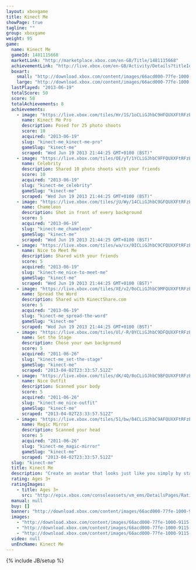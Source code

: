 ```yaml
---
layout: xboxgame
title: Kinect Me
showPage: true
tagline: ""
group: xboxgame
weight: 95
game: 
  name: Kinect Me
  gameId: 1481115668
  marketLink: "http://marketplace.xbox.com/en-GB/Title/1481115668"
  achievementLink: "http://live.xbox.com/en-GB/Activity/Details?titleId=1481115668"
  boxart: 
    small: "http://download.xbox.com/content/images/66acd000-77fe-1000-9115-d80258480814/1033/boxartsm.jpg"
    large: "http://download.xbox.com/content/images/66acd000-77fe-1000-9115-d80258480814/1033/boxartlg.jpg"
  lastPlayed: "2013-06-19"
  totalScore: 50
  score: 50
  totalAchievements: 8
  achievements: 
    - image: "https://live.xbox.com/tiles/Hr/1S/1oCLiGJhbC9HFQUXXFtRFzE0L2FjaC8wLzMAAAAA5+fn+X29BQ==.jpg"
      name: Kinect Me Pro
      description: Posed for 25 photo shoots
      score: 10
      acquired: "2013-06-19"
      slug: "kinect-me_kinect-me-pro"
      gameSlug: "kinect-me"
      scraped: "Wed Jun 19 2013 21:44:25 GMT+0100 (BST)"
    - image: "https://live.xbox.com/tiles/OE/yT/1YCLiGJhbC9FFQUXXFtRFzE0L2FjaC8wLzEAAAAA5+fn+rxMIw==.jpg"
      name: Celebrity
      description: Shared 10 photo shoots with your friends
      score: 10
      acquired: "2013-06-19"
      slug: "kinect-me_celebrity"
      gameSlug: "kinect-me"
      scraped: "Wed Jun 19 2013 21:44:25 GMT+0100 (BST)"
    - image: "https://live.xbox.com/tiles/jU/Wy/14CLiGJhbC9GFQUXXFtRFzE0L2FjaC8wLzIAAAAA5+fn+J1Flg==.jpg"
      name: Chameleon
      description: Shot in front of every background
      score: 5
      acquired: "2013-06-19"
      slug: "kinect-me_chameleon"
      gameSlug: "kinect-me"
      scraped: "Wed Jun 19 2013 21:44:25 GMT+0100 (BST)"
    - image: "https://live.xbox.com/tiles/wa/cx/0ICLiGJhbC9CFQUXXFtRFzE0L2FjaC8wLzYAAAAA5+fn-x6n2g==.jpg"
      name: Nice to Meet Me
      description: Shared with your friends
      score: 5
      acquired: "2013-06-19"
      slug: "kinect-me_nice-to-meet-me"
      gameSlug: "kinect-me"
      scraped: "Wed Jun 19 2013 21:44:25 GMT+0100 (BST)"
    - image: "https://live.xbox.com/tiles/XE/v2/0oCLiGJhbC9MFQUXXFtRFzE0L2FjaC8wLzgAAAAA5+fn-dlLRw==.jpg"
      name: Spread the Word
      description: Shared with KinectShare.com
      score: 5
      acquired: "2013-06-19"
      slug: "kinect-me_spread-the-word"
      gameSlug: "kinect-me"
      scraped: "Wed Jun 19 2013 21:44:25 GMT+0100 (BST)"
    - image: "https://live.xbox.com/tiles/Ul/-R/0YCLiGJhbC9DFQUXXFtRFzE0L2FjaC8wLzcAAAAA5+fn-v5fSQ==.jpg"
      name: Set the Stage
      description: Chose your own background
      score: 5
      acquired: "2011-06-26"
      slug: "kinect-me_set-the-stage"
      gameSlug: "kinect-me"
      scraped: "2013-04-02T23:33:57.512Z"
    - image: "https://live.xbox.com/tiles/dK/4Q/0oCLiGJhbC9BFQUXXFtRFzE0L2FjaC8wLzUAAAAA5+fn-T+ubw==.jpg"
      name: Nice Outfit
      description: Scanned your body
      score: 5
      acquired: "2011-06-26"
      slug: "kinect-me_nice-outfit"
      gameSlug: "kinect-me"
      scraped: "2013-04-02T23:33:57.512Z"
    - image: "https://live.xbox.com/tiles/51/bw/04CLiGJhbC9AFQUXXFtRFzE0L2FjaC8wLzQAAAAA5+fn-N9W-A==.jpg"
      name: Magic Mirror
      description: Scanned your head
      score: 5
      acquired: "2011-06-26"
      slug: "kinect-me_magic-mirror"
      gameSlug: "kinect-me"
      scraped: "2013-04-02T23:33:57.512Z"
  slug: "kinect-me"
  title: Kinect Me
  description: "Create an avatar that looks just like you simply by standing in front of the Kinect sensor. Kinect scans in your clothes, face and voice to create your avatar. Pose for a photo shoot, then share your pictures or a personalized flip book with friends!"
  rating: Ages 3+
  ratingImages: 
    - title: Ages 3+
      src: "http://epix.xbox.com/consoleassets/vm_ems/DetailsPages/RatingSystemID/14/default/Values/14001.png"
  manual: null
  buy: []
  banner: "http://download.xbox.com/content/images/66acd000-77fe-1000-9115-d80258480814/1033/banner.png"
  images: 
    - "http://download.xbox.com/content/images/66acd000-77fe-1000-9115-d80258480814/1033/screenlg1.jpg"
    - "http://download.xbox.com/content/images/66acd000-77fe-1000-9115-d80258480814/1033/screenlg2.jpg"
    - "http://download.xbox.com/content/images/66acd000-77fe-1000-9115-d80258480814/1033/screenlg3.jpg"
  video: null
  unEncName: Kinect Me
---
```

{% include JB/setup %}